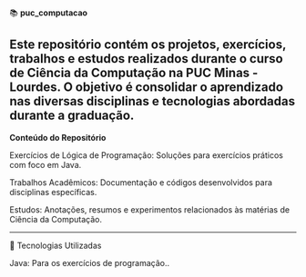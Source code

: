 📚 **puc_computacao**

Este repositório contém os projetos, exercícios, trabalhos e estudos realizados durante o curso de Ciência da Computação na PUC Minas - Lourdes. O objetivo é consolidar o aprendizado nas diversas disciplinas e tecnologias abordadas durante a graduação.
---

**Conteúdo do Repositório**

Exercícios de Lógica de Programação: Soluções para exercícios práticos com foco em Java.

Trabalhos Acadêmicos: Documentação e códigos desenvolvidos para disciplinas específicas.

Estudos: Anotações, resumos e experimentos relacionados às matérias de Ciência da Computação.

---

🚀 Tecnologias Utilizadas

Java: Para os exercícios de programação..
